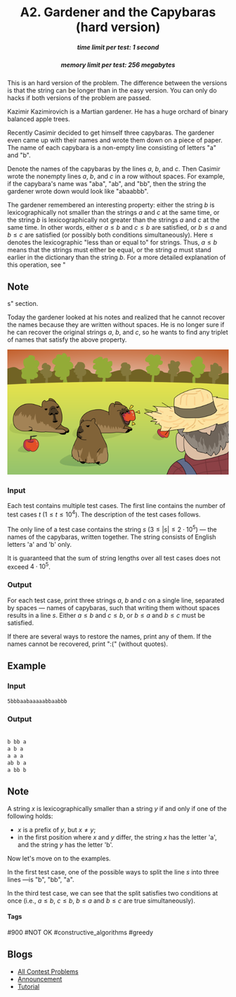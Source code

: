 <h1 style='text-align: center;'> A2. Gardener and the Capybaras (hard version)</h1>

<h5 style='text-align: center;'>time limit per test: 1 second</h5>
<h5 style='text-align: center;'>memory limit per test: 256 megabytes</h5>

This is an hard version of the problem. The difference between the versions is that the string can be longer than in the easy version. You can only do hacks if both versions of the problem are passed.

Kazimir Kazimirovich is a Martian gardener. He has a huge orchard of binary balanced apple trees.

Recently Casimir decided to get himself three capybaras. The gardener even came up with their names and wrote them down on a piece of paper. The name of each capybara is a non-empty line consisting of letters "a" and "b".

Denote the names of the capybaras by the lines $a$, $b$, and $c$. Then Casimir wrote the nonempty lines $a$, $b$, and $c$ in a row without spaces. For example, if the capybara's name was "aba", "ab", and "bb", then the string the gardener wrote down would look like "abaabbb".

The gardener remembered an interesting property: either the string $b$ is lexicographically not smaller than the strings $a$ and $c$ at the same time, or the string $b$ is lexicographically not greater than the strings $a$ and $c$ at the same time. In other words, either $a \le b$ and $c \le b$ are satisfied, or $b \le a$ and $b \le c$ are satisfied (or possibly both conditions simultaneously). Here $\le$ denotes the lexicographic "less than or equal to" for strings. Thus, $a \le b$ means that the strings must either be equal, or the string $a$ must stand earlier in the dictionary than the string $b$. For a more detailed explanation of this operation, see "
## Note

s" section.

Today the gardener looked at his notes and realized that he cannot recover the names because they are written without spaces. He is no longer sure if he can recover the original strings $a$, $b$, and $c$, so he wants to find any triplet of names that satisfy the above property.

 ![](images/aa18765666f36e8087e80ab5439e02a7ab4fc7cb.png) 
### Input

Each test contains multiple test cases. The first line contains the number of test cases $t$ ($1 \le t \le 10^4$). The description of the test cases follows.

The only line of a test case contains the string $s$ ($3 \le |s| \le 2 \cdot 10^5$) — the names of the capybaras, written together. The string consists of English letters 'a' and 'b' only.

It is guaranteed that the sum of string lengths over all test cases does not exceed $4 \cdot 10^5$.

### Output

For each test case, print three strings $a$, $b$ and $c$ on a single line, separated by spaces — names of capybaras, such that writing them without spaces results in a line $s$. Either $a \le b$ and $c \le b$, or $b \le a$ and $b \le c$ must be satisfied.

If there are several ways to restore the names, print any of them. If the names cannot be recovered, print ":(" (without quotes).

## Example

### Input


```text
5bbbaabaaaaabbaabbb
```
### Output

```text

b bb a
a b a
a a a
ab b a
a bb b
```
## Note

A string $x$ is lexicographically smaller than a string $y$ if and only if one of the following holds: 

* $x$ is a prefix of $y$, but $x \ne y$;
* in the first position where $x$ and $y$ differ, the string $x$ has the letter 'a', and the string $y$ has the letter 'b'.

Now let's move on to the examples.

In the first test case, one of the possible ways to split the line $s$ into three lines —is "b", "bb", "a".

In the third test case, we can see that the split satisfies two conditions at once (i.e., $a \le b$, $c \le b$, $b \le a$ and $b \le c$ are true simultaneously).



#### Tags 

#900 #NOT OK #constructive_algorithms #greedy 

## Blogs
- [All Contest Problems](../Codeforces_Round_843_(Div._2).md)
- [Announcement](../blogs/Announcement.md)
- [Tutorial](../blogs/Tutorial.md)
